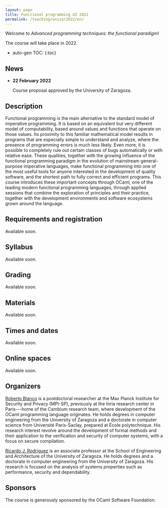 ```yaml
---
layout: page
title: Functional programming UZ 2022
permalink: /teaching/unizar2022/en/
---
```


Welcome to *Advanced programming techniques: the functional paradigm*!

The course will take place in 2022.

* auto-gen TOC:
{:toc}

## News

 * **22 February 2022**

   Course proposal approved by the University of Zaragoza.

## Description

Functional programming is the main alternative to the standard model of
imperative programming. It is based on an equivalent but very different model
of computability, based around values and functions that operate on those
values. Its proximity to this familiar mathematical model results in programs
that are especially simple to understand and analyze, where the presence of
programming errors is much less likely. Even more, it is possible to completely
rule out certain classes of bugs automatically or with relative ease. These
qualities, together with the growing influence of the functional programming
paradigm in the evolution of mainstream general-purpose imperative languages,
make functional programming into one of the most useful tools for anyone
interested in the development of quality software, and the shortest path to
fully correct and efficient programs. This course introduces these important
concepts through OCaml, one of the leading modern functional programming
languages, through applied sessions that combine the exploration of principles
and their practice, together with the development environments and software
ecosystems grown around the language.

## Requirements and registration

Available soon.

## Syllabus

Available soon.

## Grading

Available soon.

## Materials

Available soon.

## Times and dates

Available soon.

## Online spaces

Available soon.

## Organizers

[Roberto Blanco](https://robblanco.github.io/) is a postdoctoral researcher at
the Max Planck Institute for Security and Privacy (MPI-SP), previously at the
Inria research center in Paris---home of the Cambium research team, where
development of the OCaml programming language originates. He holds degrees in
computer engineering from the University of Zaragoza and a doctorate in
computer science from Université Paris-Saclay, prepared at École polytechnique.
His research interest revolve around the development of formal methods and
their application to the verification and security of computer systems, with a
focus on secure compilation.


[Ricardo J. Rodríguez](https://webdiis.unizar.es/~ricardo/) is an associate
professor at the School of Engineering and Architecture of the University of
Zaragoza. He holds degrees and a doctorate in computer engineering from the
University of Zaragoza. His research is focused on the analysis of systems
properties such as performance, security and dependability.

## Sponsors

The course is generously sponsored by the OCaml Software Foundation.
